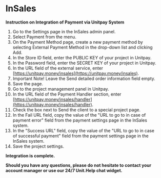 # InSales

**Instruction on Integration of Payment via Unitpay System**

1. Go to the Settings page in the InSales admin panel.
2. Select Payment from the menu.
3. On the Payment Method page, create a new payment method by selecting External Payment Method in the drop-down list and clicking Add.
4. In the Store ID field, enter the PUBLIC KEY of your project in Unitpay.
5. In the Password field, enter the SECRET KEY of your project in Unitpay.
6. In the URL field of the external service, enter [https://unitpay.money/insales](https://unitpay.money/insales).
7. Important Note! Leave the Send detailed order information field empty.
8. Save the page.
9. Go to the project management panel in Unitpay.
10. In the URL field of the Payment Handler section, enter [https://unitpay.money/insales/handler](https://unitpay.money/insales/handler).
11. Check the box next to Send the client to a special project page.
12. In the Fail URL field, copy the value of the "URL to go to in case of payment error" field from the payment settings page in the InSales system.
13. In the "Success URL" field, copy the value of the "URL to go to in case of successful payment" field from the payment settings page in the InSales system.
14. Save the project settings.

**Integration is complete.**

**Should you have any questions, please do not hesitate to contact your account manager or use our 24/7 Unit.Help chat widget.**

